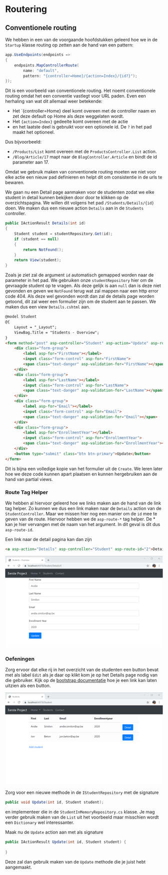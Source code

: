 # Routering

## Conventionele routing

We hebben in een van de voorgaande hoofdstukken geleerd hoe we in de `Startup` klasse routing op zetten aan de hand van een pattern:

```csharp
app.UseEndpoints(endpoints =>
{
    endpoints.MapControllerRoute(
        name: "default",
        pattern: "{controller=Home}/{action=Index}/{id?}");
});
```

Dit is een voorbeeld van conventionele routing. Het noemt conventionele routing omdat het een conventie vastlegt voor URL paden. Even een herhaling van wat dit allemaal weer betekende:
- Het `{controller=Home} deel komt overeen met de controller naam en zet deze default op Home als deze weggelaten wordt.
- Het `{action=Index}` gedeelte komt overeen met de actie
- en het laatste deel is gebruikt voor een optionele id. De `?` in het pad maakt het optioneel. 

Dus bijvoorbeeld:
- `/Products/List` komt overeen met de `ProductsController.List` action.
- `/Blog/Article/17` mapt naar de `BlogController.Article` en bindt de id parameter aan 17.

Omdat we gebruik maken van conventionele routing moeten we niet voor elke actie een nieuw pad definieren en helpt dit om consistentie in de urls te bewaren.

We gaan nu een Detail page aanmaken voor de studenten zodat we elke student in detail kunnen bekijken door door te klikken op de overzichtspagina. We willen dit volgens het pad  ```/Students/Details/{id}``` doen. We maken dus een nieuwe action `Details` aan in de `Students` controller.

```csharp
public IActionResult Details(int id)
{
    Student student = studentRepository.Get(id);
    if (student == null)
    {
        return NotFound();
    }
    return View(student);
}
```

Zoals je ziet zal de argument `id` automatisch gemapped worden naar de parameter in het pad.
We gebruiken onze `studentRepository` hier om de gevraagde student op te vragen. Als deze gelijk is aan `null` dan is deze niet gevonden en geven we `NotFound` terug wat zal mappen naar een http error code 404. Als deze wel gevonden wordt dan zal de details page worden getoond, dit zal weer een formulier zijn om de student aan te passen. We maken dus een view `Details.cshtml` aan.

```html
@model Student
@{
    Layout = "_Layout";
    ViewBag.Title = "Students - Overview";
}
<form method="post" asp-controller="Student" asp-action="Update" asp-route-id="@Model.Id">
    <div class="form-group">
        <label asp-for="FirstName"></label>
        <input class="form-control" asp-for="FirstName">
        <span class="text-danger" asp-validation-for="FirstName"></span>
    </div>
    <div class="form-group">
        <label asp-for="LastName"></label>
        <input class="form-control" asp-for="LastName">
        <span class="text-danger" asp-validation-for="LastName"></span>
    </div>
    <div class="form-group">
        <label asp-for="Email"></label>
        <input class="form-control" asp-for="Email">
        <span class="text-danger" asp-validation-for="Email"></span>
    </div>
    <div class="form-group">
        <label asp-for="EnrollmentYear"></label>
        <input class="form-control" asp-for="EnrollmentYear">
        <span class="text-danger" asp-validation-for="EnrollmentYear"></span>
    </div>
    <button type="submit" class="btn btn-primary">Update</button>
</form>
```

Dit is bijna een volledige kopie van het formulier uit de `Create`. We leren later hoe we deze code kunnen apart plaatsen en kunnen hergebruiken aan de hand van partial views. 

### Route Tag Helper

We hebben al hiervoor geleerd hoe we links maken aan de hand van de link tag helper. Zo kunnen we dus een link maken naar de `Details` action van de `StudentController`. Maar we missen hier nog een manier om de `id` mee te geven van de route. Hiervoor hebben we de `asp-route-*` tag helper. De * kan je hier vervangen met de naam van het argument. In dit geval is dit dus `asp-route-id`.

Een link naar de detail pagina kan dan zijn

```html
<a asp-action="Details" asp-controller="Student" asp-route-id="2">Detail</a>
```

![](../.gitbook/assets/Routing1.png)


### Oefeningen

Zorg ervoor dat elke rij in het overzicht van de studenten een button bevat met als label `Edit` als je daar op klikt kom je op het Details page nodig van die gebruiker. Kijk op de [bootstrap documentatie](https://getbootstrap.com/docs/4.0/components/buttons/#active-state) hoe je een link kan laten uitzien als een button. 

![](../.gitbook/assets/RoutingOefening1.png)

Zorg voor een nieuwe methode in de `IStudentRepository` met de signature

```csharp
public void Update(int id, Student student);
```

en implementeer die in de `StudentInMemoryRepository.cs` klasse. Je mag verder gebruik maken van de `List` uit het voorbeeld maar misschien wordt een `Dictionary` wel interessanter. 

Maak nu de `Update` action aan met als signature

```csharp
public IActionResult Update(int id, Student student) {

}
```

Deze zal dan gebruik maken van de `Update` methode die je juist hebt aangemaakt. 



